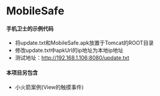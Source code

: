 # MobileSafe
#### 手机卫士的示例代码
* 将update.txt和MobileSafe.apk放置于Tomcat的ROOT目录
* 修改update.txt中apkUrl的ip地址为本地ip地址
* 测试地址：http://192.168.1.106:8080/update.txt

#### 本项目另包含
* 小火箭案例(View的触摸事件)